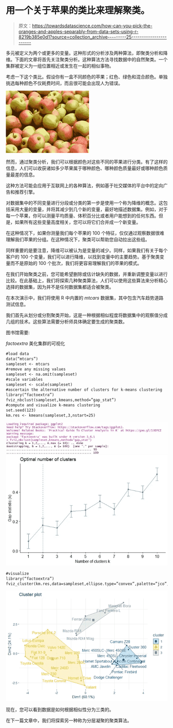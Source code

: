 # 用一个关于苹果的类比来理解聚类。

> 原文：<https://towardsdatascience.com/how-can-you-pick-the-oranges-and-apples-separably-from-data-sets-using-r-8219b385e0d1?source=collection_archive---------25----------------------->

多元被定义为两个或更多的变量。这种形式的分析涉及两种算法，即聚类分析和降维。下面的文章将首先关注聚类分析。这种算法方法寻找数据中的自然聚类。一个集群被定义为一组位置相近或发生在一起的相似事物。

考虑一下这个类比。假设你有一盒不同颜色的苹果；红色、绿色和混合颜色。单独挑选每种颜色不仅耗费时间，而且很可能会出现人为错误。

![](img/61be60333a6e4a5edaafda559123d436.png)

然而，通过聚类分析，我们可以根据颜色对这些不同的苹果进行分类。有了这样的信息，人们可以收获诸如多少苹果属于哪种颜色、哪种颜色质量最好或哪种颜色质量最差的信息。

这种方法可能会应用于互联网上的各种算法，例如基于社交媒体的平台中的定向广告和推荐引擎。

对数据集中的不同变量进行分段或分类的第一步是使用一个称为降维的概念。这包括采用大量的变量，并将其减少到几个新的变量，最好地描述数据集。例如，对于每一个苹果，你可以测量平均质量、体积百分比或者用户能想到的任何东西。但是，如果所有这些变量高度相关，您可以将它们合并成一个新变量。

在这种情况下，如果你测量我们每个苹果的 100 个特征，仅仅通过观察数据很难理解我们苹果的分组。在这种情况下，聚类可以帮助您自动拉出这些组。

同样重要的是要注意，降维可以被认为是变量的减少。同样，如果我们有关于每个客户的 100 个变量，我们可以进行降维，以找到变量中的主要趋势。基于聚类变量而不是原始的 100 个批次，我们将更容易理解我们的苹果的模式。

在我们开始聚类之前，您可能希望删除或估计缺失的数据，并重新调整变量以进行比较。在此基础上，我们将探索几种聚类算法，人们可以使用这些算法来分析精心选择的数据集，因为并不是任何数据集都适合被聚类。

在本次演示中，我们将使用 R 中内置的 *mtcars* 数据集，其中包含汽车趋势道路测试信息。

我们首先从划分或分割聚类开始，这是一种根据相似程度将数据集中的观察值分成几组的技术。这些算法需要分析师具体确定要生成的聚类数。

图书馆需要:

*factoextra* 美化集群的可视化

```
#load data
data(“mtcars”)
sampleset <- mtcars
#remove any missing values
sampleset <- na.omit(sampleset)
#scale variables
sampleset <- scale(sampleset)
#ascertain the alternative number of clusters for k-means clustering
library(“factoextra”)
fviz_nbclust(sampleset,kmeans,method=”gap_stat”)
#compute and visualize k-means clustering
set.seed(123)
km.res <- kmeans(sampleset,3,nstart=25)
```

![](img/9869e4a2b48abeaaa2157e9b1082c672.png)![](img/8ea7484fff931a9ed653270114f068b6.png)

```
#visualize
library(“factoextra”)
fviz_cluster(km.res,data=sampleset,ellipse.type=”convex”,palette=”jco”,repel=TRUE,ggtheme=theme_minimal())
```

![](img/cd0ab5a888d7467723445ca9face9f96.png)

现在，您可以看到数据是如何根据相似性分为三类的。

在下一篇文章中，我们将探索另一种称为分层凝聚的聚类算法。